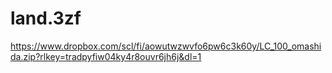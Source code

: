 # land.3zf


https://www.dropbox.com/scl/fi/aowutwzwvfo6pw6c3k60y/LC_100_omashida.zip?rlkey=tradpyfiw04ky4r8ouvr6jh6j&dl=1
